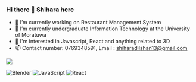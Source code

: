 ### Hi there 👋 Shihara here

- 🔭 I’m currently working on Restaurant Management System
- 🌱 I’m currently undergraduate Information Technology at the University of Moratuwa
- 👀 I'm interested in Javascript, React and anything related to 3D
- 📫 Contact number: 0769348591, Email : shiharadilshan13@gmail.com

<img src="https://github-readme-stats.vercel.app/api?username=shiharJ&show_icons=true&theme=chartreuse-dark" />

![Blender](https://img.shields.io/badge/blender-%23F5792A.svg?style=for-the-badge&logo=blender&logoColor=white)
![JavaScript](https://img.shields.io/badge/javascript-%23323330.svg?style=for-the-badge&logo=javascript&logoColor=%23F7DF1E)
![React](https://img.shields.io/badge/react-%2320232a.svg?style=for-the-badge&logo=react&logoColor=%2361DAFB)
